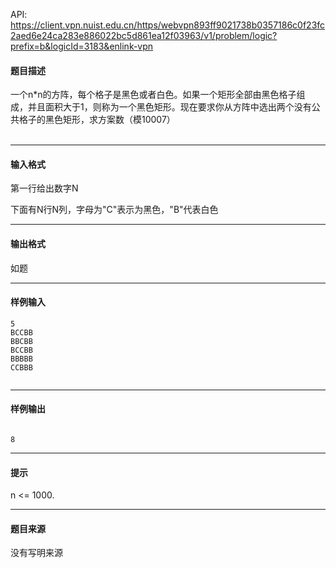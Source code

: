 API: https://client.vpn.nuist.edu.cn/https/webvpn893ff9021738b0357186c0f23fc2aed6e24ca283e886022bc5d861ea12f03963/v1/problem/logic?prefix=b&logicId=3183&enlink-vpn

#### 题目描述

一个n\*n的方阵，每个格子是黑色或者白色。如果一个矩形全部由黑色格子组  
成，并且面积大于1，则称为一个黑色矩形。现在要求你从方阵中选出两个没有公  
共格子的黑色矩形，求方案数（模10007）  
   

---

#### 输入格式

第一行给出数字N

下面有N行N列，字母为"C"表示为黑色，"B"代表白色

---

#### 输出格式

如题

---

#### 样例输入
```
5 
BCCBB 
BBCBB 
BCCBB 
BBBBB 
CCBBB 
 

```

---

#### 样例输出
```
 
8 
```

---

#### 提示

n <= 1000.

---

#### 题目来源

没有写明来源